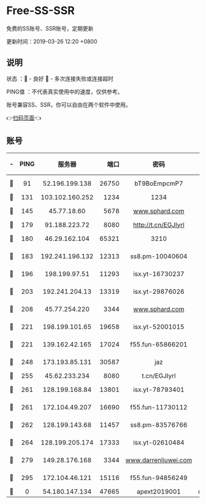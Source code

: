# Free-SS-SSR

免费的SS账号、SSR账号，定期更新

更新时间：2019-03-26 12:20 +0800

## 说明

状态     ：🙂 - 良好 🙁 - 多次连接失败或连接超时

PING值   ：不代表真实使用中的速度，仅供参考。

账号兼容SS、SSR，你可以自由在两个软件中使用。

👉[扫码页面](https://liesauer.github.io/Free-SS-SSR/)👈

## 账号

|-|PING|服务器|端口|密码|加密方式|区域|
|:----:|:----:|:-----:|-----:|:----:|:----:|:----:|
|🙂|91|52.196.199.138|26750|bT9BoEmpcmP7|aes-256-cfb|JP|
|🙂|131|103.102.160.252|1234|1234|rc4-md5|JP|
|🙂|145|45.77.18.60|5678|www.sphard.com|aes-256-cfb|JP|
|🙂|179|91.188.223.72|8080|http://t.cn/EGJIyrl|rc4-md5|RU|
|🙂|180|46.29.162.104|65321|3210|aes-256-ctr|RU|
|🙂|183|192.241.196.132|12313|ss8.pm-10040604|aes-256-cfb|US|
|🙂|196|198.199.97.51|11293|isx.yt-16730237|aes-256-cfb|US|
|🙂|203|192.241.204.13|13319|isx.yt-29876026|aes-256-cfb|US|
|🙂|208|45.77.254.220|3344|www.sphard.com|aes-256-cfb|SG|
|🙂|221|198.199.101.65|19658|isx.yt-52001015|aes-256-cfb|US|
|🙂|221|139.162.42.165|17024|f55.fun-65866201|aes-256-cfb|SG|
|🙂|248|173.193.85.131|30587|jaz|aes-256-cfb|US|
|🙂|255|45.62.233.234|8080|t.cn/EGJIyrl|rc4-md5|CA|
|🙂|261|128.199.168.84|13801|isx.yt-78793401|aes-256-cfb|SG|
|🙂|261|172.104.49.207|16690|f55.fun-11730112|aes-256-cfb|SG|
|🙂|262|128.199.143.68|11457|ss8.pm-83576766|aes-256-cfb|SG|
|🙂|264|128.199.205.174|17333|isx.yt-02610484|aes-256-cfb|SG|
|🙂|279|149.28.176.168|3344|www.darrenliuwei.com|aes-256-cfb|AU|
|🙂|295|172.104.46.121|15116|f55.fun-94856249|aes-256-cfb|SG|
|🙁|0|54.180.147.134|47665|apext2019001|chacha20|KR|

